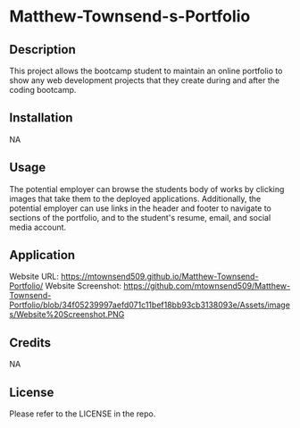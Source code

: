 # Matthew-Townsend-s-Portfolio



## Description


This project allows the bootcamp student to maintain an online portfolio to show any web development projects that they create during and after the coding bootcamp.


## Installation


NA


## Usage


The potential employer can browse the students body of works by clicking images that take them to the deployed applications. Additionally, 
the potential employer can use links in the header and footer to navigate to sections of the portfolio, and to the student's resume, email, and 
social media account.


## Application


Website URL: https://mtownsend509.github.io/Matthew-Townsend-Portfolio/
Website Screenshot: https://github.com/mtownsend509/Matthew-Townsend-Portfolio/blob/34f05239997aefd071c11bef18bb93cb3138093e/Assets/images/Website%20Screenshot.PNG


## Credits


NA


## License


Please refer to the LICENSE in the repo.
